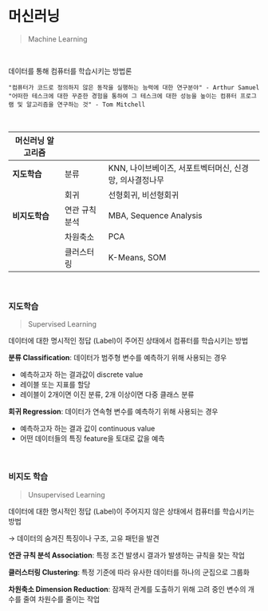 # 머신러닝

> Machine Learning

<br>

데이터를 통해 컴퓨터를 학습시키는 방법론

```
"컴퓨터가 코드로 정의하지 않은 동작을 실행하는 능력에 대한 연구분야" - Arthur Samuel
"어떠한 테스크에 대한 꾸준한 경험을 통하여 그 테스크에 대한 성능을 높이는 컴퓨터 프로그램 및 알고리즘을 연구하는 것" - Tom Mitchell
```

<br>

| 머신러닝 알고리즘 |                |                                                         |
| ----------------- | -------------- | ------------------------------------------------------- |
| **지도학습**      | 분류           | KNN, 나이브베이즈, 서포트벡터머신, 신경망, 의사결정나무 |
|                   | 회귀           | 선형회귀, 비선형회귀                                    |
| **비지도학습**    | 연관 규칙 분석 | MBA, Sequence Analysis                                  |
|                   | 차원축소       | PCA                                                     |
|                   | 클러스터링     | K-Means, SOM                                            |

<br>

### 지도학습

> Supervised Learning

데이터에 대한 명시적인 정답 (Label)이 주어진 상태에서 컴퓨터를 학습시키는 방법

**분류 Classification**: 데이터가 범주형 변수를 예측하기 위해 사용되는 경우

- 예측하고자 하는 결과값이 discrete value
- 레이블 또는 지표를 할당
- 레이블이 2개이면 이진 분류, 2개 이상이면 다중 클래스 분류

**회귀 Regression**: 데이터가 연속형 변수를 예측하기 위해 사용되는 경우

- 예측하고자 하는 결과 값이 continuous value
- 어떤 데이터들의 특징 feature을 토대로 값을 예측

<br>

### 비지도 학습

> Unsupervised Learning

데이터에 대한 명시적인 정답 (Label)이 주어지지 않은 상태에서 컴퓨터를 학습시키는 방법

→ 데이터의 숨겨진 특징이나 구조, 고유 패턴을 발견

**연관 규칙 분석 Association**: 특정 조건 발생시 결과가 발생하는 규칙을 찾는 작업

**클러스터링 Clustering**: 특정 기준에 따라 유사한 데이터를 하나의 군집으로 그룹화

**차원축소 Dimension Reduction**: 잠재적 관계를 도출하기 위해 고려 중인 변수의 개수를 줄여 차원수를 줄이는 작업
